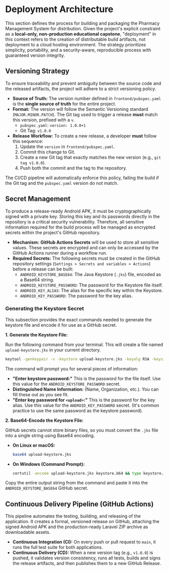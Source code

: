 # Deployment Architecture

This section defines the process for building and packaging the Pharmacy Management System for distribution. Given the project's explicit constraint as a **local-only, non-production educational capstone**, "deployment" in this context refers to the creation of distributable build artifacts, not deployment to a cloud hosting environment. The strategy prioritizes simplicity, portability, and a security-aware, reproducible process with guaranteed version integrity.

## Versioning Strategy

To ensure traceability and prevent ambiguity between the source code and the released artifacts, the project will adhere to a strict versioning policy.

*   **Source of Truth:** The version number defined in `frontend/pubspec.yaml` is the **single source of truth** for the entire project.
*   **Format:** The version will follow the Semantic Versioning standard (`MAJOR.MINOR.PATCH`). The Git tag used to trigger a release **must** match this version, prefixed with a `v`.
    *   `pubspec.yaml`: `version: 1.0.0+1`
    *   Git Tag: `v1.0.0`
*   **Release Workflow:** To create a new release, a developer **must** follow this sequence:
    1.  Update the `version` in `frontend/pubspec.yaml`.
    2.  Commit this change to Git.
    3.  Create a new Git tag that exactly matches the new version (e.g., `git tag v1.0.0`).
    4.  Push both the commit and the tag to the repository.

The CI/CD pipeline will automatically enforce this policy, failing the build if the Git tag and the `pubspec.yaml` version do not match.

## Secret Management

To produce a release-ready Android APK, it must be cryptographically signed with a private key. Storing this key and its passwords directly in the repository is a critical security vulnerability. Therefore, all sensitive information required for the build process will be managed as encrypted secrets within the project's GitHub repository.

*   **Mechanism:** **GitHub Actions Secrets** will be used to store all sensitive values. These secrets are encrypted and can only be accessed by the GitHub Actions runner during a workflow run.
*   **Required Secrets:** The following secrets must be created in the GitHub repository settings (`Settings > Secrets and variables > Actions`) before a release can be built:
    *   `ANDROID_KEYSTORE_BASE64`: The Java Keystore (`.jks`) file, encoded as a Base64 string.
    *   `ANDROID_KEYSTORE_PASSWORD`: The password for the Keystore file itself.
    *   `ANDROID_KEY_ALIAS`: The alias for the specific key within the Keystore.
    *   `ANDROID_KEY_PASSWORD`: The password for the key alias.

### Generating the Keystore Secret

This subsection provides the exact commands needed to generate the keystore file and encode it for use as a GitHub secret.

**1. Generate the Keystore File:**

Run the following command from your terminal. This will create a file named `upload-keystore.jks` in your current directory.

```bash
keytool -genkeypair -v -keystore upload-keystore.jks -keyalg RSA -keysize 2048 -validity 10000 -alias upload
```

The command will prompt you for several pieces of information:
*   **"Enter keystore password:"** This is the password for the file itself. Use this value for the `ANDROID_KEYSTORE_PASSWORD` secret.
*   **Distinguished Name Information:** (Name, Organization, etc.). You can fill these out as you see fit.
*   **"Enter key password for `<upload>`:"** This is the password for the key alias. Use this value for the `ANDROID_KEY_PASSWORD` secret. (It's common practice to use the same password as the keystore password).

**2. Base64-Encode the Keystore File:**

GitHub secrets cannot store binary files, so you must convert the `.jks` file into a single string using Base64 encoding.

*   **On Linux or macOS:**
    ```bash
    base64 upload-keystore.jks
    ```
*   **On Windows (Command Prompt):**
    ```bash
    certutil -encode upload-keystore.jks keystore.b64 && type keystore.b64
    ```

Copy the entire output string from the command and paste it into the `ANDROID_KEYSTORE_BASE64` GitHub secret.

## Continuous Delivery Pipeline (GitHub Actions)

This pipeline automates the testing, building, and releasing of the application. It creates a formal, versioned release on GitHub, attaching the signed Android APK and the production-ready Laravel ZIP archive as downloadable assets.

*   **Continuous Integration (CI):** On every push or pull request to `main`, it runs the full test suite for both applications.
*   **Continuous Delivery (CD):** When a new version tag (e.g., `v1.0.0`) is pushed, it validates version consistency, runs all tests, builds and signs the release artifacts, and then publishes them to a new GitHub Release.

```yaml
